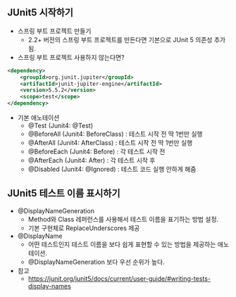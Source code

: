 ## JUnit5 시작하기
- 스프링 부트 프로젝트 만들기 
  * 2.2+ 버전의 스프링 부트 프로젝트를 만든다면 기본으로 JUnit 5 의존성 추가 됨.
- 스프링 부트 프로젝트 사용하지 않는다면?
``` xml
<dependency>
    <groupId>org.junit.jupiter</groupId>
    <artifactId>junit-jupiter-engine</artifactId>
    <version>5.5.2</version>
    <scope>test</scope>
</dependency>
```
- 기본 애노테이션
  * @Test (Junit4: @Test)
  * @BeforeAll (Junit4: BeforeClass) : 테스트 시작 전 딱 1번만 실행
  * @AfterAll (Junit4: AfterClass) : 테스트 시작 전 딱 1번만 실행
  * @BeforeEach (Junit4: Before) : 각 테스트 시작 전
  * @AfterEach (Junit4: After) : 각 테스트 시작 후
  * @Disabled (Junit4: @Ignored) : 테스트 코드 실행 안하게 해줌

## JUnit5 테스트 이름 표시하기
- @DisplayNameGeneration
  * Method와 Class 레퍼런스를 사용해서 테스트 이름을 표기하는 방법 설정.
  * 기본 구현체로 ReplaceUnderscores 제공
- @DisplayName
  * 어떤 테스트인지 테스트 이름을 보다 쉽게 표현할 수 있는 방법을 제공하는 애노테이션.
  * @DisplayNameGeneration 보다 우선 순위가 높다.
- 참고
  * https://junit.org/junit5/docs/current/user-guide/#writing-tests-display-names
